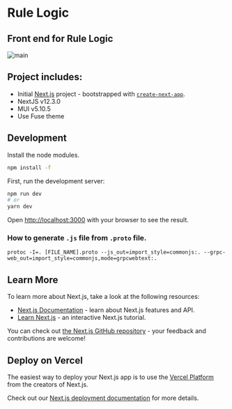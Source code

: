 # Rule Logic

## Front end for Rule Logic

![main](/public/assets/icons/feather.svg)

## Project includes:

- Initial [Next.js](https://nextjs.org/) project - bootstrapped with [`create-next-app`](https://github.com/vercel/next.js/tree/canary/packages/create-next-app).
- NextJS v12.3.0
- MUI v5.10.5
- Use Fuse theme

## Development

Install the node modules.

```bash
npm install -f
```

First, run the development server:

```bash
npm run dev
# or
yarn dev
```

Open [http://localhost:3000](http://localhost:3000) with your browser to see the result.

### How to generate `.js` file from `.proto` file.

```shell
protoc -I=. [FILE_NAME].proto --js_out=import_style=commonjs:. --grpc-web_out=import_style=commonjs,mode=grpcwebtext:.
```

## Learn More

To learn more about Next.js, take a look at the following resources:

- [Next.js Documentation](https://nextjs.org/docs) - learn about Next.js features and API.
- [Learn Next.js](https://nextjs.org/learn) - an interactive Next.js tutorial.

You can check out [the Next.js GitHub repository](https://github.com/vercel/next.js/) - your feedback and contributions are welcome!

## Deploy on Vercel

The easiest way to deploy your Next.js app is to use the [Vercel Platform](https://vercel.com/new?utm_medium=default-template&filter=next.js&utm_source=create-next-app&utm_campaign=create-next-app-readme) from the creators of Next.js.

Check out our [Next.js deployment documentation](https://nextjs.org/docs/deployment) for more details.
